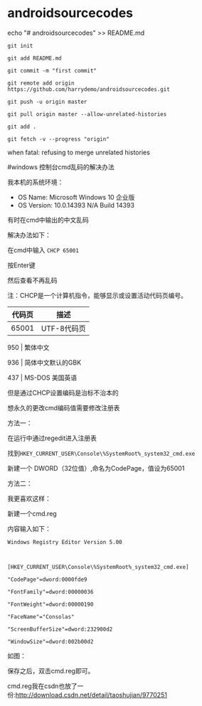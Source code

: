# androidsourcecodes
echo "# androidsourcecodes" >> README.md

```
git init

git add README.md

git commit -m "first commit"

git remote add origin https://github.com/harrydemo/androidsourcecodes.git

git push -u origin master

git pull origin master --allow-unrelated-histories

git add .

git fetch -v --progress "origin"
```
when 
fatal: refusing to merge unrelated histories


#windows 控制台cmd乱码的解决办法

我本机的系统环境：

- OS Name: Microsoft Windows 10 企业版
- OS Version: 10.0.14393 N/A Build 14393


有时在cmd中输出的中文乱码




解决办法如下：

在cmd中输入 `CHCP 65001`




按Enter键

然后查看不再乱码





注：CHCP是一个计算机指令，能够显示或设置活动代码页编号。

代码页 | 描述
----|----
65001 |  UTF-8代码页

950 | 繁体中文

936 | 简体中文默认的GBK

437 | MS-DOS 美国英语




但是通过CHCP设置编码是治标不治本的

想永久的更改cmd编码值需要修改注册表


方法一：

在运行中通过regedit进入注册表

找到`HKEY_CURRENT_USER\Console\%SystemRoot%_system32_cmd.exe`

新建一个 DWORD（32位值）,命名为CodePage，值设为65001 

方法二：

我更喜欢这样：

新建一个cmd.reg

内容输入如下：
```
Windows Registry Editor Version 5.00



[HKEY_CURRENT_USER\Console\%SystemRoot%_system32_cmd.exe]

"CodePage"=dword:0000fde9

"FontFamily"=dword:00000036

"FontWeight"=dword:00000190

"FaceName"="Consolas"

"ScreenBufferSize"=dword:232900d2

"WindowSize"=dword:002b00d2
```
如图：




保存之后，双击cmd.reg即可。

cmd.reg我在csdn也放了一份:http://download.csdn.net/detail/taoshujian/9770251
